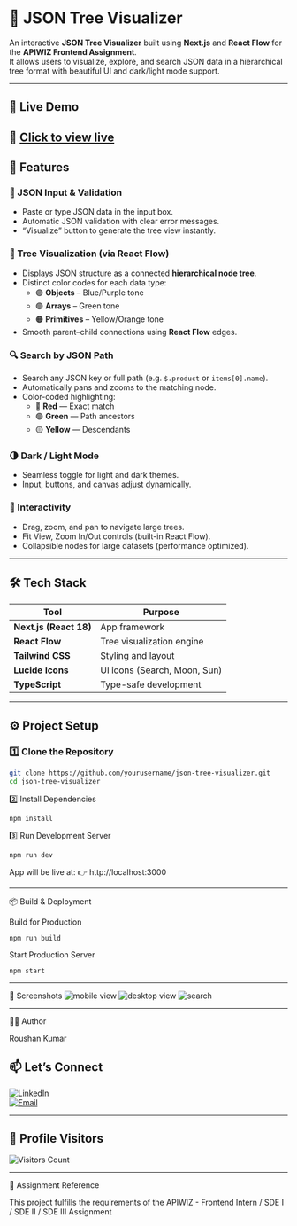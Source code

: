 # 🌳 JSON Tree Visualizer

An interactive **JSON Tree Visualizer** built using **Next.js** and **React Flow** for the **APIWIZ Frontend Assignment**.  
It allows users to visualize, explore, and search JSON data in a hierarchical tree format with beautiful UI and dark/light mode support.

---

## 🚀 **Live Demo**

🔗 [Click to view live](https://json-tree-visualizer-pi.vercel.app/)
---

## 🧩 **Features**

### 📝 JSON Input & Validation
- Paste or type JSON data in the input box.
- Automatic JSON validation with clear error messages.
- “Visualize” button to generate the tree view instantly.

### 🌳 Tree Visualization (via React Flow)
- Displays JSON structure as a connected **hierarchical node tree**.
- Distinct color codes for each data type:
  - 🟣 **Objects** – Blue/Purple tone  
  - 🟢 **Arrays** – Green tone  
  - 🟠 **Primitives** – Yellow/Orange tone
- Smooth parent–child connections using **React Flow** edges.

### 🔍 Search by JSON Path
- Search any JSON key or full path (e.g. `$.product` or `items[0].name`).
- Automatically pans and zooms to the matching node.
- Color-coded highlighting:
  - 🔴 **Red** — Exact match  
  - 🟢 **Green** — Path ancestors  
  - 🟡 **Yellow** — Descendants  

### 🌗 Dark / Light Mode
- Seamless toggle for light and dark themes.
- Input, buttons, and canvas adjust dynamically.

### 🧭 Interactivity
- Drag, zoom, and pan to navigate large trees.
- Fit View, Zoom In/Out controls (built-in React Flow).
- Collapsible nodes for large datasets (performance optimized).

---

## 🛠️ **Tech Stack**

| Tool | Purpose |
|------|----------|
| **Next.js (React 18)** | App framework |
| **React Flow** | Tree visualization engine |
| **Tailwind CSS** | Styling and layout |
| **Lucide Icons** | UI icons (Search, Moon, Sun) |
| **TypeScript** | Type-safe development |

---

## ⚙️ **Project Setup**

### 1️⃣ Clone the Repository
```bash
git clone https://github.com/yourusername/json-tree-visualizer.git
cd json-tree-visualizer
```

2️⃣ Install Dependencies
```
npm install
```
3️⃣ Run Development Server
```
npm run dev
```
App will be live at:
👉 http://localhost:3000


---

📦 Build & Deployment

Build for Production
```
npm run build
```
Start Production Server
```
npm start
```


---

📸 Screenshots
![mobile view](images/mobile.png)
![desktop view](images/desktop.png)
![search](images/search.png)

---

🧑‍💻 Author

Roushan Kumar
## 📫 Let’s Connect  

[![LinkedIn](https://img.shields.io/badge/LinkedIn-0A66C2?style=for-the-badge&logo=linkedin&logoColor=white)](https://www.linkedin.com/in/roushan-kumar-764b691b4/)  
[![Email](https://img.shields.io/badge/Email-D14836?style=for-the-badge&logo=gmail&logoColor=white)](mailto:roushan.fs.dev@gmail.com)  

---

## 👀 Profile Visitors  

![Visitors Count](https://komarev.com/ghpvc/?username=roushankumar2001&repo=portfolio-website&color=blue&style=for-the-badge)

---

🏁 Assignment Reference

This project fulfills the requirements of the
APIWIZ - Frontend Intern / SDE I / SDE II / SDE III Assignment
